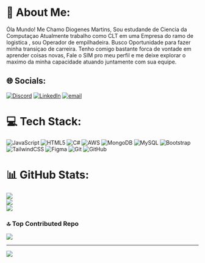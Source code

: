 # 💫 About Me:
Óla Mundo!
Me Chamo Diogenes Martins,
Sou estudande de Ciencia da Computaçao
Atualmente trabalho como CLT em uma Empresa do ramo de logistica , sou Operador de empilhadeira.
Busco Oportunidade para fazer minha transiçao de carreira.
Tenho comigo bastante forca de vontade em aprender coisas novas, 
Fale o SIM pro meu perfil e me deixe explorar o maximo da minha capacidade atuando juntamente com sua equipe.

## 🌐 Socials:
[![Discord](https://img.shields.io/badge/Discord-%237289DA.svg?logo=discord&logoColor=white)](https://discord.gg/https://discord.gg/CjUaJmEf) [![LinkedIn](https://img.shields.io/badge/LinkedIn-%230077B5.svg?logo=linkedin&logoColor=white)](https://linkedin.com/in/https://www.linkedin.com/in/diogenes-martins-dgbuildsdev/) [![email](https://img.shields.io/badge/Email-D14836?logo=gmail&logoColor=white)](mailto:dgbuildsdev@gmail.com) 

# 💻 Tech Stack:
![JavaScript](https://img.shields.io/badge/javascript-%23323330.svg?style=for-the-badge&logo=javascript&logoColor=%23F7DF1E) ![HTML5](https://img.shields.io/badge/html5-%23E34F26.svg?style=for-the-badge&logo=html5&logoColor=white) ![C#](https://img.shields.io/badge/c%23-%23239120.svg?style=for-the-badge&logo=csharp&logoColor=white) ![AWS](https://img.shields.io/badge/AWS-%23FF9900.svg?style=for-the-badge&logo=amazon-aws&logoColor=white) ![MongoDB](https://img.shields.io/badge/MongoDB-%234ea94b.svg?style=for-the-badge&logo=mongodb&logoColor=white) ![MySQL](https://img.shields.io/badge/mysql-4479A1.svg?style=for-the-badge&logo=mysql&logoColor=white) ![Bootstrap](https://img.shields.io/badge/bootstrap-%238511FA.svg?style=for-the-badge&logo=bootstrap&logoColor=white) ![TailwindCSS](https://img.shields.io/badge/tailwindcss-%2338B2AC.svg?style=for-the-badge&logo=tailwind-css&logoColor=white) ![Figma](https://img.shields.io/badge/figma-%23F24E1E.svg?style=for-the-badge&logo=figma&logoColor=white) ![Git](https://img.shields.io/badge/git-%23F05033.svg?style=for-the-badge&logo=git&logoColor=white) ![GitHub](https://img.shields.io/badge/github-%23121011.svg?style=for-the-badge&logo=github&logoColor=white)
# 📊 GitHub Stats:
![](https://github-readme-stats.vercel.app/api?username=Dgbuildsdev&theme=dark&hide_border=false&include_all_commits=false&count_private=false)<br/>
![](https://nirzak-streak-stats.vercel.app/?user=Dgbuildsdev&theme=dark&hide_border=false)<br/>
![](https://github-readme-stats.vercel.app/api/top-langs/?username=Dgbuildsdev&theme=dark&hide_border=false&include_all_commits=false&count_private=false&layout=compact)

### 🔝 Top Contributed Repo
![](https://github-contributor-stats.vercel.app/api?username=Dgbuildsdev&limit=5&theme=dark&combine_all_yearly_contributions=true)

---
[![](https://visitcount.itsvg.in/api?id=Dgbuildsdev&icon=0&color=0)](https://visitcount.itsvg.in)

